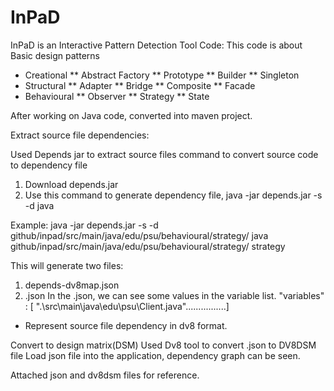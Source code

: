 # InPaD
InPaD is an Interactive Pattern Detection Tool
Code: 
This code is about Basic design patterns
- Creational
 ** Abstract Factory
 ** Prototype
 ** Builder
 ** Singleton
- Structural
 ** Adapter
 ** Bridge
 ** Composite
 ** Facade
- Behavioural
 ** Observer
 ** Strategy
 ** State

After working on Java code, converted into maven project.

Extract source file dependencies:

 Used Depends jar to extract source files
 command to convert source code to dependency file
 1. Download depends.jar 
 2. Use this command to generate dependency file,
 java -jar depends.jar -s -d <output-directory> java <java-project-directory> <dependency-file-name> 
 
 Example:
  java -jar depends.jar -s -d  github/inpad/src/main/java/edu/psu/behavioural/strategy/ java github/inpad/src/main/java/edu/psu/behavioural/strategy/ strategy

 This will generate two files:
  1. depends-dv8map.json
  2. <designpattern-name>.json
 In the <designpattern-name>.json, we can see some values in the variable list.
  "variables" : [ ".\\src\\main\\java\\edu\\psu\\Client.java"................]
 - Represent source file dependency in dv8 format.
 
Convert to design matrix(DSM) 
  Used Dv8 tool to convert <designpattern-name>.json to DV8DSM file
  Load json file into the application, dependency graph can be seen.
  
  Attached json and dv8dsm files for reference.
 
